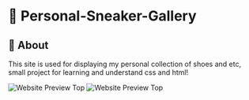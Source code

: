 # :hiking_boot: Personal-Sneaker-Gallery
## :mega: About 
This site is used for displaying my personal collection of shoes and etc, small project for learning and understand css and html!

![Website Preview Top](https://cdn.discordapp.com/attachments/613371646937399296/668649689016565765/unknown.png)
![Website Preview Top](https://cdn.discordapp.com/attachments/613371646937399296/668649827281666048/unknown.png)
